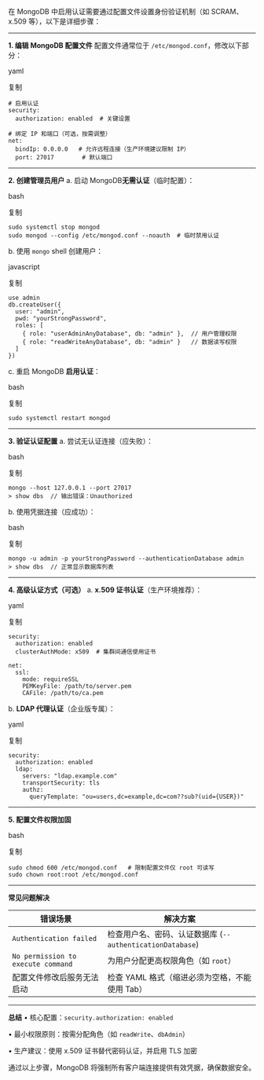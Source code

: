 在 MongoDB 中启用认证需要通过配置文件设置身份验证机制（如 SCRAM、x.509 等），以下是详细步骤：

------

**1. 编辑 MongoDB 配置文件**
 配置文件通常位于 `/etc/mongod.conf`，修改以下部分：

yaml

复制

```
# 启用认证
security:
  authorization: enabled  # 关键设置

# 绑定 IP 和端口（可选，按需调整）
net:
  bindIp: 0.0.0.0   # 允许远程连接（生产环境建议限制 IP）
  port: 27017        # 默认端口
```

------

**2. 创建管理员用户**
 a. 启动 MongoDB ​**​无需认证​**​（临时配置）：

bash

复制

```
sudo systemctl stop mongod
sudo mongod --config /etc/mongod.conf --noauth  # 临时禁用认证
```

b. 使用 `mongo` shell 创建用户：

javascript

复制

```
use admin
db.createUser({
  user: "admin",
  pwd: "yourStrongPassword",
  roles: [ 
    { role: "userAdminAnyDatabase", db: "admin" },  // 用户管理权限
    { role: "readWriteAnyDatabase", db: "admin" }   // 数据读写权限
  ]
})
```

c. 重启 MongoDB **启用认证**：

bash

复制

```
sudo systemctl restart mongod
```

------

**3. 验证认证配置**
 a. 尝试无认证连接（应失败）：

bash

复制

```
mongo --host 127.0.0.1 --port 27017
> show dbs  // 输出错误：Unauthorized
```

b. 使用凭据连接（应成功）：

bash

复制

```
mongo -u admin -p yourStrongPassword --authenticationDatabase admin
> show dbs  // 正常显示数据库列表
```

------

**4. 高级认证方式（可选）**
 a. ​**​x.509 证书认证​**​（生产环境推荐）：

yaml

复制

```
security:
  authorization: enabled
  clusterAuthMode: x509  # 集群间通信使用证书

net:
  ssl:
    mode: requireSSL
    PEMKeyFile: /path/to/server.pem
    CAFile: /path/to/ca.pem
```

b. **LDAP 代理认证**（企业版专属）：

yaml

复制

```
security:
  authorization: enabled
  ldap:
    servers: "ldap.example.com"
    transportSecurity: tls
    authz:
      queryTemplate: "ou=users,dc=example,dc=com??sub?(uid={USER})"
```

------

**5. 配置文件权限加固**

bash

复制

```
sudo chmod 600 /etc/mongod.conf   # 限制配置文件仅 root 可读写
sudo chown root:root /etc/mongod.conf
```

------

**常见问题解决**

| 错误场景                           | 解决方案                                                  |
| ---------------------------------- | --------------------------------------------------------- |
| `Authentication failed`            | 检查用户名、密码、认证数据库 (`--authenticationDatabase`) |
| `No permission to execute command` | 为用户分配更高权限角色（如 `root`）                       |
| 配置文件修改后服务无法启动         | 检查 YAML 格式（缩进必须为空格，不能使用 Tab）            |

------

**总结**
 • 核心配置：`security.authorization: enabled`

• 最小权限原则：按需分配角色（如 `readWrite`、`dbAdmin`）

• 生产建议：使用 x.509 证书替代密码认证，并启用 TLS 加密

通过以上步骤，MongoDB 将强制所有客户端连接提供有效凭据，确保数据安全。